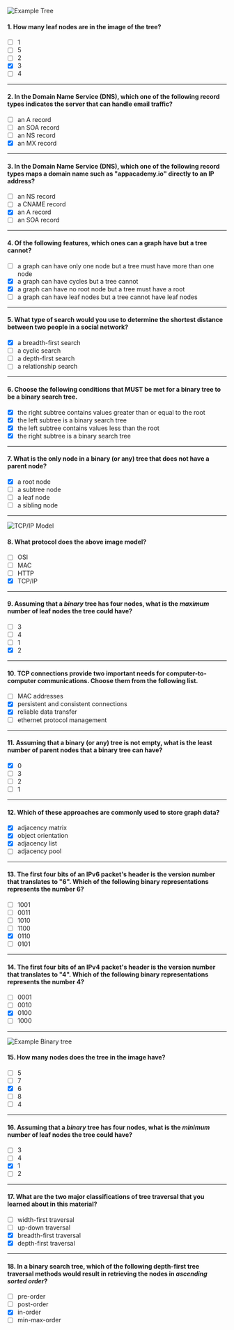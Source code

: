 ![Example Tree](images/example_tree.png)
#### 1. How many leaf nodes are in the image of the tree?
- [ ] 1
- [ ] 5
- [ ] 2
- [x] 3
- [ ] 4

---

#### 2. In the Domain Name Service (DNS), which one of the following record types indicates the server that can handle email traffic?
- [ ] an A record
- [ ] an SOA record
- [ ] an NS record
- [x] an MX record

---

#### 3. In the Domain Name Service (DNS), which one of the following record types maps a domain name such as "appacademy.io" directly to an IP address?
- [ ] an NS record
- [ ] a CNAME record 
- [x] an A record
- [ ] an SOA record 

---

#### 4. Of the following features, which ones can a graph have but a tree cannot?
- [ ] a graph can have only one node but a tree must have more than one node
- [x] a graph can have cycles but a tree cannot
- [x] a graph can have no root node but a tree must have a root
- [ ] a graph can have leaf nodes but a tree cannot have leaf nodes

---

#### 5. What type of search would you use to determine the shortest distance between two people in a social network?
- [x] a breadth-first search
- [ ] a cyclic search
- [ ] a depth-first search
- [ ] a relationship search

---

#### 6. Choose the following conditions that MUST be met for a binary tree to be a binary search tree.
- [x] the right subtree contains values greater than or equal to the root
- [x] the left subtree is a binary search tree
- [x] the left subtree contains values less than the root
- [x] the right subtree is a binary search tree

---

#### 7. What is the only node in a binary (or any) tree that does not have a parent node?
- [x] a root node
- [ ] a subtree node
- [ ] a leaf node
- [ ] a sibling node

---

![TCP/IP Model](images/tcp_model.svg)
#### 8. What protocol does the above image model?
- [ ] OSI
- [ ] MAC
- [ ] HTTP
- [x] TCP/IP

---

#### 9. Assuming that a _binary_ tree has four nodes, what is the _maximum_ number of leaf nodes the tree could have?
- [ ] 3
- [ ] 4
- [ ] 1
- [x] 2

---

#### 10. TCP connections provide two important needs for computer-to-computer communications. Choose them from the following list.
- [ ] MAC addresses
- [x] persistent and consistent connections
- [x] reliable data transfer
- [ ] ethernet protocol management

---

#### 11. Assuming that a binary (or any) tree is not empty, what is the least number of parent nodes that a binary tree can have?
- [x] 0
- [ ] 3
- [ ] 2
- [ ] 1

---

#### 12. Which of these approaches are commonly used to store graph data?
- [x] adjacency matrix
- [x] object orientation
- [x] adjacency list
- [ ] adjacency pool

---

#### 13. The first four bits of an IPv6 packet's header is the version number that translates to "6". Which of the following binary representations represents the number 6?
- [ ] 1001
- [ ] 0011
- [ ] 1010
- [ ] 1100
- [x] 0110
- [ ] 0101

---

#### 14. The first four bits of an IPv4 packet's header is the version number that translates to "4". Which of the following binary representations represents the number 4?
- [ ] 0001
- [ ] 0010
- [x] 0100
- [ ] 1000

---

![Example Binary tree](images/example_tree.png)
#### 15. How many nodes does the tree in the image have?
- [ ] 5
- [ ] 7
- [x] 6
- [ ] 8
- [ ] 4

---

#### 16. Assuming that a _binary_ tree has four nodes, what is the _minimum_ number of leaf nodes the tree could have?
- [ ] 3
- [ ] 4
- [x] 1
- [ ] 2

---

#### 17. What are the two major classifications of tree traversal that you learned about in this material?
- [ ] width-first traversal
- [ ] up-down traversal
- [x] breadth-first traversal 
- [x] depth-first traversal

---

#### 18. In a binary search tree, which of the following depth-first tree traversal methods would result in retrieving the nodes in _ascending sorted order_?
- [ ] pre-order
- [ ] post-order
- [x] in-order
- [ ] min-max-order
